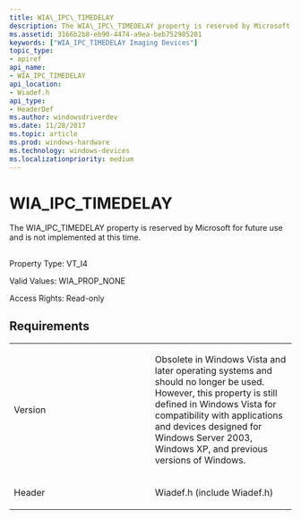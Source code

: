 ```yaml
---
title: WIA\_IPC\_TIMEDELAY
description: The WIA\_IPC\_TIMEDELAY property is reserved by Microsoft for future use and is not implemented at this time.
ms.assetid: 3166b2b8-eb90-4474-a9ea-beb752985201
keywords: ["WIA_IPC_TIMEDELAY Imaging Devices"]
topic_type:
- apiref
api_name:
- WIA_IPC_TIMEDELAY
api_location:
- Wiadef.h
api_type:
- HeaderDef
ms.author: windowsdriverdev
ms.date: 11/28/2017
ms.topic: article
ms.prod: windows-hardware
ms.technology: windows-devices
ms.localizationpriority: medium
---
```


# WIA\_IPC\_TIMEDELAY


The WIA\_IPC\_TIMEDELAY property is reserved by Microsoft for future use and is not implemented at this time.

## <span id="ddk_wia_ipc_timedelay_si"></span><span id="DDK_WIA_IPC_TIMEDELAY_SI"></span>


Property Type: VT\_I4

Valid Values: WIA\_PROP\_NONE

Access Rights: Read-only

Requirements
------------

<table>
<colgroup>
<col width="50%" />
<col width="50%" />
</colgroup>
<tbody>
<tr class="odd">
<td><p>Version</p></td>
<td><p>Obsolete in Windows Vista and later operating systems and should no longer be used. However, this property is still defined in Windows Vista for compatibility with applications and devices designed for Windows Server 2003, Windows XP, and previous versions of Windows.</p></td>
</tr>
<tr class="even">
<td><p>Header</p></td>
<td>Wiadef.h (include Wiadef.h)</td>
</tr>
</tbody>
</table>

 

 





